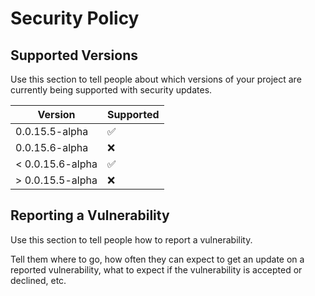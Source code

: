 # Security Policy

## Supported Versions

Use this section to tell people about which versions of your project are
currently being supported with security updates.

| Version | Supported          |
| ------- | ------------------ |
| 0.0.15.5-alpha | :white_check_mark: |
| 0.0.15.6-alpha | :x:                |
| < 0.0.15.6-alpha | :white_check_mark: |
| > 0.0.15.5-alpha | :x:                |

## Reporting a Vulnerability

Use this section to tell people how to report a vulnerability.

Tell them where to go, how often they can expect to get an update on a
reported vulnerability, what to expect if the vulnerability is accepted or
declined, etc.
